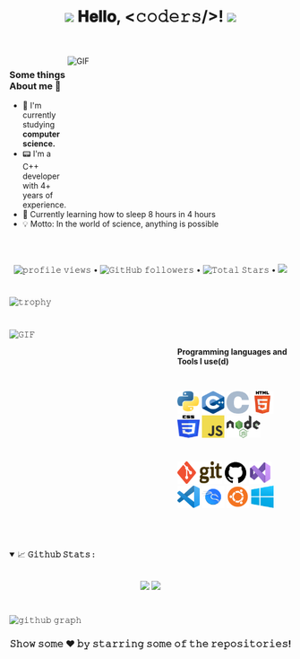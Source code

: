 <h1 align="center">
  <img src="GIF/Earth.gif" width="24px">
  𝐇𝐞𝐥𝐥𝐨, &lt;𝚌𝚘𝚍𝚎𝚛𝚜/&gt;!
  <img src="GIF/Hi.gif" width="40px" />
</h1>

<br/>
<br/>

<img align="right" height="250" width="400" alt="GIF" src="https://readme-typing-svg.herokuapp.com?font=Fira+Code&size=21&duration=1000&pause=100&color=F7F7F7&center=true&vCenter=true&multiline=true&random=false&width=430&height=150&lines=A+student+%F0%9F%91%A8%E2%80%8D%F0%9F%8E%93+passionate+about;programming+%F0%9F%91%A9%E2%80%8D%F0%9F%92%BB;and+cybersecurity+%F0%9F%94%92+%F0%9F%99%83"/>

### Some things About me 🚀
- 🌱 I'm currently studying **computer science.**
- 📟 I'm a C++ developer with 4+ years of experience.
- 💬 Currently learning how to sleep 8 hours in 4 hours
- 💡  Motto: In the world of science, anything is possible

<br/>
<br/>

<p align="center">
  <img src="https://komarev.com/ghpvc/?username=ressiws&style=flat&color=brightgreen" alt="𝚙𝚛𝚘𝚏𝚒𝚕𝚎 𝚟𝚒𝚎𝚠𝚜"> •
  <img alt="𝙶𝚒𝚝𝙷𝚞𝚋 𝚏𝚘𝚕𝚕𝚘𝚠𝚎𝚛𝚜" src="https://img.shields.io/github/followers/ressiws?label=Followers&style=social"> •
  <img src="https://img.shields.io/github/stars/ressiws?label=Stars" alt="𝚃𝚘𝚝𝚊𝚕 𝚂𝚝𝚊𝚛𝚜"> •
  <a href="https://github.com/sponsors/ressiws"><img src="https://img.shields.io/static/v1?label=Sponsor&message=%E2%9D%A4&logo=GitHub&color=%23fe8e86"/></a>
</p>

#

![𝚝𝚛𝚘𝚙𝚑𝚢](https://github-profile-trophy.vercel.app/?username=ressiws&column=9&margin-w=15&margin-h=15&no-bg=true&no-frame=true&theme=juicyfresh)

#

<img align="left" height="300px" width="300px" alt="𝙶𝙸𝙵" src="https://camo.githubusercontent.com/3b7c592ede97b6138ffd4b1cc1541c2f3b11fd39/687474703a2f2f33312e6d656469612e74756d626c722e636f6d2f31376665613932306666333665663466356238373764353231366137616164392f74756d626c725f6d6f39786a65387a5a34317163626975666f315f313238302e676966"/>
<br/>

**Programming languages and Tools I use(d)**  

<br/>

<code><img height="40" width="40" src="https://github.com/ressiws/ressiws/blob/main/images/python.png"></code>
<code><img height="40" width="40" src="https://github.com/ressiws/ressiws/blob/main/images/cpp.png"></code>
<code><img height="40" width="40" src="https://github.com/ressiws/ressiws/blob/main/images/c.png"></code>
<code><img height="40" width="40" src="https://github.com/ressiws/ressiws/blob/main/images/html5.png"></code>
<code><img height="40" width="40" src="https://github.com/ressiws/ressiws/blob/main/images/css.png"></code>
<code><img height="40" width="40" src="https://github.com/ressiws/ressiws/blob/main/images/js.png"></code>
<code><img height="40" width="60" src="https://github.com/ressiws/ressiws/blob/main/images/nodejs.png"></code>

#

<code><img height="40" width="80" src="https://github.com/ressiws/ressiws/blob/main/images/git.png"></code>
<code><img height="40" width="40" src="https://github.com/ressiws/ressiws/blob/main/images/github.png"></code>
<code><img height="40" width="40" src="https://github.com/ressiws/ressiws/blob/main/images/vs.png"></code>
<code><img height="40" width="40" src="https://github.com/ressiws/ressiws/blob/main/images/vscode.png"></code>
<code><img height="40" width="40" src="https://github.com/ressiws/ressiws/blob/main/images/kali.png"></code>
<code><img height="40" width="40" src="https://github.com/ressiws/ressiws/blob/main/images/ubuntu.png"></code>
<code><img height="40" width="40" src="https://github.com/ressiws/ressiws/blob/main/images/windows.png"></code>


<br/>

#

<details open="">
<summary>
  <g-emoji class="g-emoji" alias="chart_with_upwards_trend" fallback-src="https://github.githubassets.com/images/icons/emoji/unicode/1f4c8.png">📈</g-emoji>
  <strong>𝙶𝚒𝚝𝚑𝚞𝚋 𝚂𝚝𝚊𝚝𝚜 : </strong>
</summary>
<br/>

<p align="center">
    <img align="center" src="https://github-readme-stats.vercel.app/api?username=ressiws&show_icons=true&hide_border=true&title_color=94b4a4&amp&icon_color=FFFFFF&amp&text_color=FFFFFF&amp&bg_color=000000&count_private=true&include_all_commits=true"/>
    <img align="center" height="195px" src="https://github-readme-stats.vercel.app/api/top-langs/?username=ressiws&text_color=FFFFFF&bg_color=000000&title_color=94b4a4&langs_count=15&layout=compact&hide_border=true" />
</p>
</details>
<br/>

![𝚐𝚒𝚝𝚑𝚞𝚋 𝚐𝚛𝚊𝚙𝚑](https://github-readme-activity-graph.vercel.app/graph?username=ressiws&theme=react-dark&hide_border=true&area=true)

<div align="center">

### 𝚂𝚑𝚘𝚠 𝚜𝚘𝚖𝚎 ❤️ 𝚋𝚢 𝚜𝚝𝚊𝚛𝚛𝚒𝚗𝚐 𝚜𝚘𝚖𝚎 𝚘𝚏 𝚝𝚑𝚎 𝚛𝚎𝚙𝚘𝚜𝚒𝚝𝚘𝚛𝚒𝚎𝚜!

</div>
